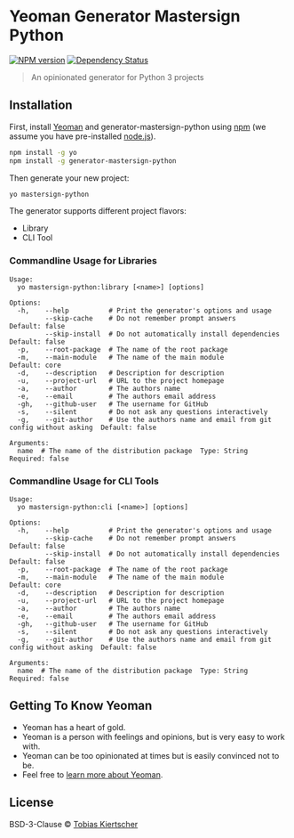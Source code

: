 # Yeoman Generator Mastersign Python

[![NPM version][npm-image]][npm-url]
[![Dependency Status][daviddm-image]][daviddm-url]
<!-- [![Build Status][travis-image]][travis-url] -->

> An opinionated generator for Python 3 projects

## Installation

First, install [Yeoman](http://yeoman.io) and generator-mastersign-python using [npm](https://www.npmjs.com/) (we assume you have pre-installed [node.js](https://nodejs.org/)).

```bash
npm install -g yo
npm install -g generator-mastersign-python
```

Then generate your new project:

```bash
yo mastersign-python
```

The generator supports different project flavors:

* Library
* CLI Tool

### Commandline Usage for Libraries

```
Usage:
  yo mastersign-python:library [<name>] [options]

Options:
  -h,    --help          # Print the generator's options and usage
         --skip-cache    # Do not remember prompt answers                                 Default: false
         --skip-install  # Do not automatically install dependencies                      Default: false
  -p,    --root-package  # The name of the root package
  -m,    --main-module   # The name of the main module                                    Default: core
  -d,    --description   # Description for description
  -u,    --project-url   # URL to the project homepage
  -a,    --author        # The authors name
  -e,    --email         # The authors email address
  -gh,   --github-user   # The username for GitHub
  -s,    --silent        # Do not ask any questions interactively
  -g,    --git-author    # Use the authors name and email from git config without asking  Default: false

Arguments:
  name  # The name of the distribution package  Type: String  Required: false
```

### Commandline Usage for CLI Tools

```
Usage:
  yo mastersign-python:cli [<name>] [options]

Options:
  -h,    --help          # Print the generator's options and usage
         --skip-cache    # Do not remember prompt answers                                 Default: false
         --skip-install  # Do not automatically install dependencies                      Default: false
  -p,    --root-package  # The name of the root package
  -m,    --main-module   # The name of the main module                                    Default: core
  -d,    --description   # Description for description
  -u,    --project-url   # URL to the project homepage
  -a,    --author        # The authors name
  -e,    --email         # The authors email address
  -gh,   --github-user   # The username for GitHub
  -s,    --silent        # Do not ask any questions interactively
  -g,    --git-author    # Use the authors name and email from git config without asking  Default: false

Arguments:
  name  # The name of the distribution package  Type: String  Required: false
```

## Getting To Know Yeoman

 * Yeoman has a heart of gold.
 * Yeoman is a person with feelings and opinions, but is very easy to work with.
 * Yeoman can be too opinionated at times but is easily convinced not to be.
 * Feel free to [learn more about Yeoman](http://yeoman.io/).

## License

BSD-3-Clause © [Tobias Kiertscher](https://www.mastersign.de/)

[npm-image]: https://badge.fury.io/js/generator-mastersign-python.svg
[npm-url]: https://npmjs.org/package/generator-mastersign-python
[travis-image]: https://travis-ci.org/mastersign/generator-mastersign-python.svg?branch=master
[travis-url]: https://travis-ci.org/mastersign/generator-mastersign-python
[daviddm-image]: https://david-dm.org/mastersign/generator-mastersign-python.svg?theme=shields.io
[daviddm-url]: https://david-dm.org/mastersign/generator-mastersign-python
